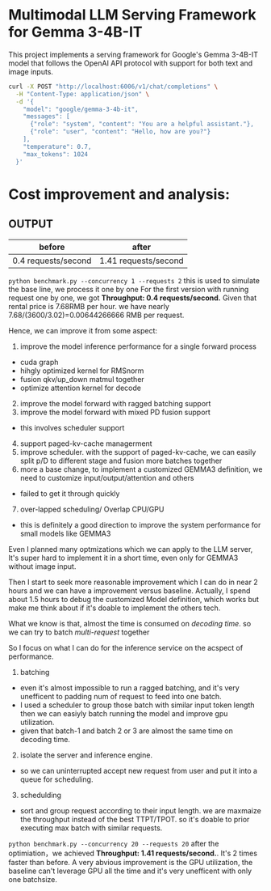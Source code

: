 # Multimodal LLM Serving Framework for Gemma 3-4B-IT

This project implements a serving framework for Google's Gemma 3-4B-IT model that follows the OpenAI API protocol with support for both text and image inputs.

```bash
curl -X POST "http://localhost:6006/v1/chat/completions" \
  -H "Content-Type: application/json" \
  -d '{
    "model": "google/gemma-3-4b-it",
    "messages": [
      {"role": "system", "content": "You are a helpful assistant."},
      {"role": "user", "content": "Hello, how are you?"}
    ],
    "temperature": 0.7,
    "max_tokens": 1024
  }'
```

# Cost improvement and analysis:

## OUTPUT
| before      | after |
| ----------- | ----------- |
|0.4 requests/second | 1.41 requests/second|


`python benchmark.py --concurrency 1 --requests 2` this is used to simulate the base line, we process it one by one
For the first version with running request one by one, we got **Throughput: 0.4 requests/second.** Given that rental price
is 7.68RMB per hour. we have nearly 7.68/(3600/3.02)=0.00644266666 RMB per request.

Hence, we can improve it from some aspect:
1. improve the model inference performance for a single forward process
  - cuda graph
  - hihgly optimized kernel for RMSnorm
  - fusion qkv/up_down matmul together
  - optimize attention kernel for decode
2. improve the model forward with ragged batching support
3. improve the model forward with  mixed PD fusion support
  - this involves scheduler support
4. support paged-kv-cache managerment
5. improve scheduler.
  with the support of paged-kv-cache, we can easily split p/D to different stage and fusion more batches together
6. more a base change, to implement a customized GEMMA3 definition, we need to customize input/output/attention and others
  - failed to get it through quickly
7. over-lapped scheduling/ Overlap CPU/GPU 
  - this is definitely a good direction to improve the system performance for small models like GEMMA3

Even I planned many optmizations which we can apply to the LLM server, It's super hard to implement it in a short time, even only for GEMMA3 without image input.

Then I start to seek more reasonable improvement which I can do in near 2 hours and we can have a improvement versus baseline.
Actually, I spend about 1.5 hours to debug the customized Model definition, which works but make me think about if it's doable to implement the others tech.

What we know is that, almost the time is consumed on *decoding time*. so we can try to batch *multi-request* together

So I focus on what I can do for the inference service on the acspect of performance.
1. batching
  - even it's almost impossible to run a ragged batching, and it's very unefficent to padding num of request to feed into one batch.
  - I used a scheduler to group those batch with similar input token length then we can easiyly batch running the model and improve gpu utilization.
  - given that batch-1 and batch 2 or 3 are almost the same time on decoding time. 
2. isolate the server and inference engine.
  - so we can uninterrupted accept new request from user and put it into a queue for scheduling.
3. schedulding
  - sort and group request according to their input length. we are maxmaize the throughput instead of the best TTPT/TPOT. 
  so it's doable to prior executing max batch with similar requests.


`python benchmark.py --concurrency 20 --requests 20`
after the optimiation，we achieved **Throughput: 1.41 requests/second.**. It's 2 times faster than before.
A very abvious improvement is the GPU utilization, the baseline can't leverage GPU all the time and it's very unefficent with only one batchsize.
